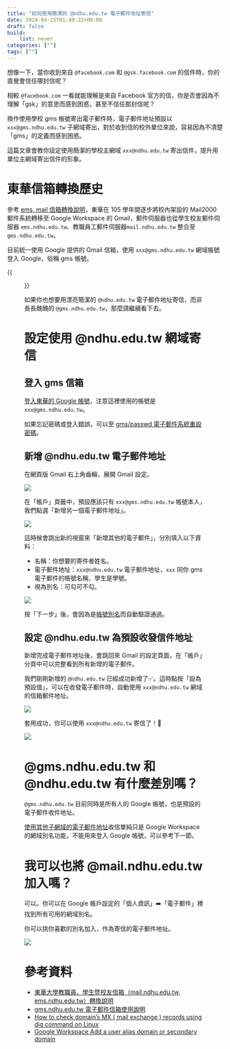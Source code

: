 ```yaml
---
title: "如何使用簡潔的 @ndhu.edu.tw 電子郵件地址寄信"
date: 2024-04-25T01:40:22+08:00
draft: false
build: 
    list: never
categories: [""]
tags: [""]
---
```


想像一下，當你收到來自 `@facebook.com` 和 `@gsk.facebook.com` 的信件時，你的直覺會信任哪封信呢？

相較 `@facebook.com` 一看就能理解是來自 Facebook 官方的信，你是否會因為不理解「gsk」的意思而感到困惑，甚至不信任那封信呢？

換作使用學校 gms 帳號寄出電子郵件時，電子郵件地址預設以 `xxx@gms.ndhu.edu.tw` 子網域寄出，對於收到信的校外單位來說，容易因為不清楚「gms」的定義而感到困惑。

這篇文章會教你設定使用簡潔的學校主網域 `xxx@ndhu.edu.tw` 寄出信件，提升用單位主網域寄出信件的形象。

<!--more-->

# 東華信箱轉換歷史

參考 [ems, mail 信箱轉換說明](https://gms.ndhu.edu.tw/transfer.html)，東華在 105 學年間逐步將校內架設的 Mail2000 郵件系統轉移至 Google Workspace 的 Gmail，郵件伺服器也從學生校友郵件伺服器 `ems.ndhu.edu.tw`、教職員工郵件伺服器`mail.ndhu.edu.tw` 整合至 `gms.ndhu.edu.tw`。

目前統一使用 Google 提供的 Gmail 信箱，使用 `xxx@gms.ndhu.edu.tw` 網域帳號登入 Google，俗稱 gms 帳號。


{{<figure src="../images/email-send-from-ndhu-edu-tw/google-login-at-gms-ndhu-edu-tw.jpeg" title="登入 gms 帳號即可使用東華的信箱">}}

如果你也想要用漂亮簡潔的 `@ndhu.edu.tw` 電子郵件地址寄信，而非長長醜醜的 `@gms.ndhu.edu.tw`，那麼請繼續看下去。

<!-- # MX record 配置

電子郵件地址的網域（例如 `@gms.ndhu.edu.tw`）可以理解成一間店的招牌名稱，如果這間店還開了分店，可能就會需要用階層的方式管理，網域也是。在這裡，我們可以看看每個招牌分別對應到實際的地址，也就是郵件伺服器。

從下面的 MX record 中可以得知，圖資因應舊郵件伺服器棄用，將舊的網域與 `ndhu.edu.tw` 均接入 Google Workspace 中的別名，因此信件會自動轉寄進你的 gms 信箱中，避免漏信。

也就是說，無論收信時使用 `@ndhu.ndhu`、`@ems.ndhu` 或 `@mail.ndhu` 等舊的信箱網域，都會自動轉寄回 `@gms.ndhu.edu.tw` 信箱中。

```bash
# @gms.ndhu.edu.tw 現行 gms 信箱本人，使用 Google Workspace Gmail 服務
➜  ~ dig gms.ndhu.edu.tw MX +short
10 ALT3.ASPMX.L.GOOGLE.COM.
5 ALT2.ASPMX.L.GOOGLE.COM.
10 ALT4.ASPMX.L.GOOGLE.COM.
1 ASPMX.L.GOOGLE.COM.
5 ALT1.ASPMX.L.GOOGLE.COM.

# @ndhu.edu.tw 由 Workspace Gmail 接收，轉寄回 gms 信箱
➜  ~ dig ndhu.edu.tw MX +short
5 ALT2.ASPMX.L.GOOGLE.COM.
10 ALT3.ASPMX.L.GOOGLE.COM.
1 ASPMX.L.GOOGLE.COM.
10 ALT4.ASPMX.L.GOOGLE.COM.
5 ALT1.ASPMX.L.GOOGLE.COM.

# @ems.ndhu.edu.tw 是已棄用的學生校友 Mail2000，但一樣接入 Workspace Gmail 接收，轉寄回 gms 信箱
➜  ~ dig ems.ndhu.edu.tw MX +short
2 ASPMX.L.GOOGLE.COM.
10 ASPMX3.L.GOOGLE.COM.
5 ALT1.ASPMX.L.GOOGLE.COM.
5 ALT2.ASPMX.L.GOOGLE.COM.
10 ASPMX2.L.GOOGLE.COM.
20 ems.ndhu.edu.tw.

# @mail.ndhu.edu.tw 是已棄用的教職員工 Mail2000，但一樣接入 Workspace Gmail 接收，轉寄回 gms 信箱
➜  ~ dig mail.ndhu.edu.tw MX +short
10 ALT4.ASPMX.L.GOOGLE.COM.
10 ALT3.ASPMX.L.GOOGLE.COM.
5 ALT1.ASPMX.L.GOOGLE.COM.
5 ALT2.ASPMX.L.GOOGLE.COM.
1 ASPMX.L.GOOGLE.COM.
``` -->

# 設定使用 @ndhu.edu.tw 網域寄信

## 登入 gms 信箱

[登入東華的 Google 帳號](http://mail.google.com/a/gms.ndhu.edu.tw)，注意這裡使用的帳號是 `xxx@gms.ndhu.edu.tw`。

如果忘記密碼或登入錯誤，可以至 [gms/passwd 電子郵件系統重設密碼](https://gms.ndhu.edu.tw/passwd/)。

## 新增 @ndhu.edu.tw 電子郵件地址

在網頁版 Gmail 右上角齒輪，展開 Gmail 設定。

![](../images/email-send-from-ndhu-edu-tw/gmail-go-setting.jpeg)

在「帳戶」頁籤中，預設應該只有 `xxx@gms.ndhu.edu.tw` 帳號本人，我們點選「新增另一個電子郵件地址」。

![](../images/email-send-from-ndhu-edu-tw/gmail-setting-account.jpeg)

這時候會跳出新的視窗來「新增其他的電子郵件」，分別填入以下資料：

- 名稱：你想要的寄件者姓名。
- 電子郵件地址：`xxx@ndhu.edu.tw` 電子郵件地址，`xxx` 同你 gms 電子郵件的帳號名稱，學生是學號。
- 視為別名：可勾可不勾。

![](../images/email-send-from-ndhu-edu-tw/gmail-add-email-address.jpeg)

按「下一步」後，會因為是[帳號別名](#我可以也將-mailndhuedutw-加入嗎)而自動驗證通過。

## 設定 @ndhu.edu.tw 為預設收發信件地址

新增完成電子郵件地址後，會跳回來 Gmail 的設定頁面，在「帳戶」分頁中可以完整看到所有新增的電子郵件。

我們剛剛新增的 `@ndhu.edu.tw` 已經成功新增了✅。這時點按「設為預設值」，可以在收發電子郵件時，自動使用 `xxx@ndhu.edu.tw` 網域的信箱郵件地址。

![](../images/email-send-from-ndhu-edu-tw/gmail-set-ndhuedutw-as-default-address.jpeg)

套用成功，你可以使用 `xxx@ndhu.edu.tw` 寄信了！🎉

![](../images/email-send-from-ndhu-edu-tw/gmail-compose-use-ndhuedutw-address.jpeg)

# @gms.ndhu.edu.tw 和 @ndhu.edu.tw 有什麼差別嗎？

`@gms.ndhu.edu.tw` 目前同時是所有人的 Google 帳號，也是預設的電子郵件收件地址。

[使用其他子網域的電子郵件地址](#我可以也將-mailndhuedutw-加入嗎)收信單純只是 Google Workspace 的網域別名功能，不能用來登入 Google 帳號，可以參考下一節。

# 我可以也將 @mail.ndhu.edu.tw 加入嗎？

可以。你可以在 Google 帳戶設定的「個人資訊」➡️「電子郵件」裡找到所有可用的網域別名。

你可以挑你喜歡的別名加入，作為寄信的電子郵件地址。

![](../images/email-send-from-ndhu-edu-tw/google-account-ndhu-alternate-alias.jpeg)

# 參考資料

- [東華大學教職員、學生暨校友信箱（mail.ndhu.edu.tw, ems.ndhu.edu.tw）轉換說明](https://gms.ndhu.edu.tw/transfer.html)
- [gms.ndhu.edu.tw 電子郵件信箱使用說明](https://gms.ndhu.edu.tw/)
- [How to check domain’s MX ( mail exchange ) records using dig command on Linux](https://linuxconfig.org/how-to-check-domain-s-mx-mail-exchange-records-using-dig-command-on-linux)
- [Google Workspace Add a user alias domain or secondary domain](https://support.google.com/a/answer/7502379?hl=en)